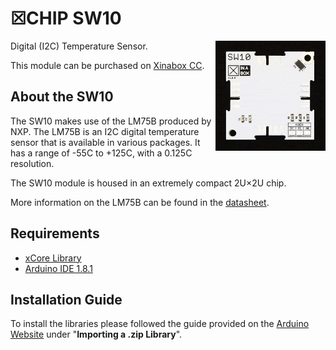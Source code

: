 # ☒CHIP SW10
<img src="extras/SW10-V1.0.0.JPG" width="35%" height="auto" align="right">
Digital (I2C) Temperature Sensor.

This module can be purchased on [Xinabox CC](https://xinabox.cc/products/SW10/).

## About the SW10
The SW10 makes use of the LM75B produced by NXP. The LM75B is an I2C digital temperature sensor that is available in various packages. It has a range of -55C to +125C, with a 0.125C resolution.

The SW10 module is housed in an extremely compact 2U×2U chip.

More information on the LM75B can be found in the [datasheet](https://www.nxp.com/docs/en/data-sheet/LM75B.pdf).


## Requirements
  - [xCore Library](https://github.com/xinabox/xCore)
  - [Arduino IDE 1.8.1](https://www.arduino.cc/en/main/software)

## Installation Guide
To install the libraries please followed the guide provided on the [Arduino Website](https://www.arduino.cc/en/Guide/Libraries) under "**Importing a .zip Library**".

